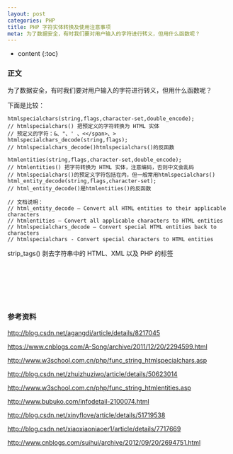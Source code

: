 ```yaml
---
layout: post
categories: PHP
title: PHP 字符实体转换及使用注意事项
meta: 为了数据安全，有时我们要对用户输入的字符进行转义，但用什么函数呢？
---
```

* content
{:toc}

### 正文

为了数据安全，有时我们要对用户输入的字符进行转义，但用什么函数呢？

下面是比较：

```
htmlspecialchars(string,flags,character-set,double_encode);
// htmlspecialchars() 把预定义的字符转换为 HTML 实体
// 预定义的字符：&、"、' 、<</span>、>
htmlspecialchars_decode(string,flags);
// htmlspecialchars_decode()htmlspecialchars()的反函数

htmlentities(string,flags,character-set,double_encode);
// htmlentities() 把字符转换为 HTML 实体，注意编码，否则中文会乱码
// htmlspecialchars()的预定义字符包括在内，但一般常用htmlspecialchars()
html_entity_decode(string,flags,character-set);
// html_entity_decode()是htmlentities()的反函数

// 文档说明：
// html_entity_decode — Convert all HTML entities to their applicable characters
// htmlentities — Convert all applicable characters to HTML entities
// htmlspecialchars_decode — Convert special HTML entities back to characters
// htmlspecialchars - Convert special characters to HTML entities 
```

strip_tags() 剥去字符串中的 HTML、XML 以及 PHP 的标签



<br/><br/><br/><br/><br/>
### 参考资料 

<http://blog.csdn.net/agangdi/article/details/8217045>

<https://www.cnblogs.com/A-Song/archive/2011/12/20/2294599.html>

<http://www.w3school.com.cn/php/func_string_htmlspecialchars.asp>

<http://blog.csdn.net/zhuizhuziwo/article/details/50623014>

<http://www.w3school.com.cn/php/func_string_htmlentities.asp>

<http://www.bubuko.com/infodetail-2100074.html>

<http://blog.csdn.net/xinyflove/article/details/51719538>

<http://blog.csdn.net/xiaoxiaoniaoer1/article/details/7717669>

<http://www.cnblogs.com/suihui/archive/2012/09/20/2694751.html>